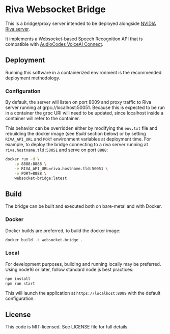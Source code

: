 # Riva Websocket Bridge

This is a bridge/proxy server intended to be deployed alongside 
[NVIDIA Riva server](https://developer.nvidia.com/riva).

It implements a Websocket-based Speech Recognition API that is compatible with 
[AudioCodes VoiceAI Connect](https://www.audiocodes.com/solutions-products/voiceai/voiceai-connect). 

## Deployment
Running this software in a containerized environment is the recommended deployment methodology. 

### Configuration
By default, the server will listen on port 8009 and proxy traffic to Riva server running at grpc://localhost:50051.
Because this is expected to be run in a container the grpc URI will need to be updated, since localhost inside a container will refer to the container.

This behavior can be overridden either by modifying the `env.txt` file and rebuilding the docker image (see *Build*
section below) or by setting `RIVA_API_URL` and `PORT` environment variables at deployment time. For example,
to deploy the bridge connecting to a riva server running at `riva.hostname.tld:50051` and serve on port `8888`:

```bash
docker run -d \
    -p 8888:8888 \
    -e RIVA_API_URL=riva.hostname.tld:50051 \
    -e PORT=8888 \
    websocket-bridge:latest
```

## Build
The bridge can be built and executed both on bare-metal and with Docker.


### Docker
Docker builds are preferred, to build the docker image:
```bash
docker build -t websocket-bridge .
```


### Local
For development purposes, building and running locally may be preferred. Using node16 or later, follow standard node.js best practices:

```bash
npm install
npm run start
```

This will launch the application at `https://localhost:8009` with the default configuration.


## License
This code is MIT-licensed. See LICENSE file for full details.


